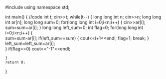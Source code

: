 #include <iostream>
using namespace std;

int main() {
	//code
	int t;
	cin>>t;
	while(t--)
	{
	    long long int n;
	    cin>>n;
	    long long int ar[n];
	    long long sum=0;
	    for(long long int i=0;i<n;i++)
	    {
	        cin>>ar[i];
	        sum=sum+ar[i];
	    }
	    long long left_sum=0;
        int flag=0;
	    for(long long int i=0;i<n;i++)
	    {   
	        sum=sum-ar[i];
	        if(left_sum==sum)
	        {
	           cout<<i+1<<endl;
	           flag=1;
	           break;
	        }
	        left_sum=left_sum+ar[i];    
	    }
	   if(flag==0)
	    cout<<"-1"<<endl;
	   
	}
	return 0;
}
